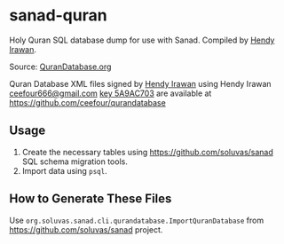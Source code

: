 sanad-quran
===========

Holy Quran SQL database dump for use with Sanad.
Compiled by [Hendy Irawan](http://www.hendyirawan.com/).

Source: [QuranDatabase.org](http://qurandatabase.org/)

Quran Database XML files signed by [Hendy Irawan](http://www.hendyirawan.com)
using Hendy Irawan <ceefour666@gmail.com> [key 5A9AC703](https://keyserver.pgp.com/vkd/DownloadKey.event?keyid=0xFEDB960B5A9AC703) 
are available at https://github.com/ceefour/qurandatabase

## Usage

1. Create the necessary tables using https://github.com/soluvas/sanad SQL schema migration tools.
2. Import data using `psql`.

## How to Generate These Files

Use `org.soluvas.sanad.cli.qurandatabase.ImportQuranDatabase` from https://github.com/soluvas/sanad project.
